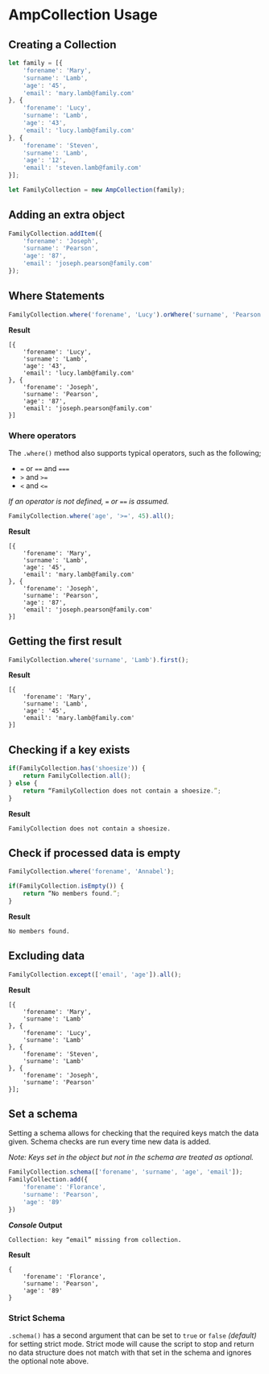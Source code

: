 # AmpCollection Usage
## Creating a Collection
```js
let family = [{
	'forename': 'Mary',
	'surname': 'Lamb',
	'age': '45',
	'email': 'mary.lamb@family.com'
}, {
	'forename': 'Lucy',
	'surname': 'Lamb',
	'age': '43',
	'email': 'lucy.lamb@family.com'
}, {
	'forename': 'Steven',
	'surname': 'Lamb',
	'age': '12',
	'email': 'steven.lamb@family.com'
}];

let FamilyCollection = new AmpCollection(family);
```

## Adding an extra object
```js
FamilyCollection.addItem({
	'forename': 'Joseph',
	'surname': 'Pearson',
	'age': '87',
	'email': 'joseph.pearson@family.com'
});
```


## Where Statements
```js
FamilyCollection.where('forename', 'Lucy').orWhere('surname', 'Pearson').all();
```

**Result**
```
[{
	'forename': 'Lucy',
	'surname': 'Lamb',
	'age': '43',
	'email': 'lucy.lamb@family.com'
}, {
	'forename': 'Joseph',
	'surname': 'Pearson',
	'age': '87',
	'email': 'joseph.pearson@family.com'
}]
```

### Where operators
The `.where()` method also supports typical operators, such as the following;
* `=` or `==` and `===`
* `>` and `>=`
* `<` and `<=`

*If an operator is not defined, `=` or `==` is assumed.*

```js
FamilyCollection.where('age', '>=', 45).all();
```

**Result**
```
[{
	'forename': 'Mary',
	'surname': 'Lamb',
	'age': '45',
	'email': 'mary.lamb@family.com'
}, {
	'forename': 'Joseph',
	'surname': 'Pearson',
	'age': '87',
	'email': 'joseph.pearson@family.com'
}]
```

## Getting the first result
```js
FamilyCollection.where('surname', 'Lamb').first();
```

**Result**
```
[{
	'forename': 'Mary',
	'surname': 'Lamb',
	'age': '45',
	'email': 'mary.lamb@family.com'
}]
```

## Checking if a key exists
```js
if(FamilyCollection.has('shoesize')) {
	return FamilyCollection.all();
} else {
	return “FamilyCollection does not contain a shoesize.”;
}
```

**Result**
```
FamilyCollection does not contain a shoesize.
```

## Check if processed data is empty
```js
FamilyCollection.where('forename', 'Annabel');

if(FamilyCollection.isEmpty()) {
	return “No members found.”;
}
```

**Result**
```
No members found.
```

## Excluding data
```js
FamilyCollection.except(['email', 'age']).all();
```

**Result**
```
[{
	'forename': 'Mary',
	'surname': 'Lamb'
}, {
	'forename': 'Lucy',
	'surname': 'Lamb'
}, {
	'forename': 'Steven',
	'surname': 'Lamb'
}, {
	'forename': 'Joseph',
	'surname': 'Pearson'
}];
```

## Set a schema
Setting a schema allows for checking that the required keys match the data given. Schema checks are run every time new data is added.

_Note: Keys set in the object but not in the schema are treated as optional._
```js
FamilyCollection.schema(['forename', 'surname', 'age', 'email']);
FamilyCollection.add({
	'forename': 'Florance',
	'surname': 'Pearson',
	'age': '89'
})
```

**_Console_ Output**
```
Collection: key “email” missing from collection.
```

**Result**
```
{
	'forename': 'Florance',
	'surname': 'Pearson',
	'age': '89'
}
```

### Strict Schema
`.schema()` has a second argument that can be set to `true` or `false` *(default)* for setting strict mode. Strict mode will cause the script to stop and return no data structure does not match with that set in the schema and ignores the optional note above.
